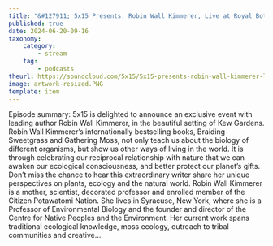 ```yaml
---
title: "&#127911; 5x15 Presents: Robin Wall Kimmerer, Live at Royal Botanic Gardens, Kew"
published: true
date: 2024-06-20-09-16
taxonomy:
    category:
        - stream
    tag:
        - podcasts
theurl: https://soundcloud.com/5x15/5x15-presents-robin-wall-kimmerer-live-at-royal-botanic-gardens-kew
image: artwork-resized.PNG
template: item
---
```


Episode summary: 5x15 is delighted to announce an exclusive event with leading author Robin Wall Kimmerer, in the beautiful setting of Kew Gardens. Robin Wall Kimmerer&rsquo;s internationally bestselling books, Braiding Sweetgrass and Gathering Moss, not only teach us about the biology of different organisms, but show us other ways of living in the world. It is through celebrating our reciprocal relationship with nature that we can awaken our ecological consciousness, and better protect our planet&rsquo;s gifts. Don&rsquo;t miss the chance to hear this extraordinary writer share her unique perspectives on plants, ecology and the natural world. Robin Wall Kimmerer is a mother, scientist, decorated professor and enrolled member of the Citizen Potawatomi Nation. She lives in Syracuse, New York, where she is a Professor of Environmental Biology and the founder and director of the Centre for Native Peoples and the Environment. Her current work spans traditional ecological knowledge, moss ecology, outreach to tribal communities and creative&hellip;

